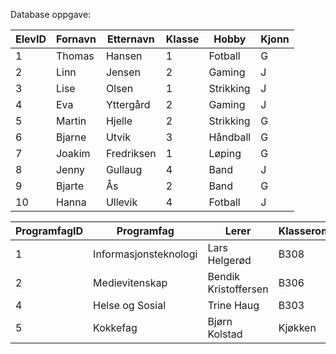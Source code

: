Database oppgave:

| ElevID | Fornavn | Etternavn  | Klasse | Hobby     | Kjonn |
|--------|---------|------------|--------|-----------|-------|
|      1 | Thomas  | Hansen     |      1 | Fotball   | G     |
|      2 | Linn    | Jensen     |      2 | Gaming    | J     |
|      3 | Lise    | Olsen      |      1 | Strikking | J     |
|      4 | Eva     | Yttergård  |      2 | Gaming    | J     |
|      5 | Martin  | Hjelle     |      2 | Strikking | G     |
|      6 | Bjarne  | Utvik      |      3 | Håndball  | G     |
|      7 | Joakim  | Fredriksen |      1 | Løping    | G     |
|      8 | Jenny   | Gullaug    |      4 | Band      | J     |
|      9 | Bjarte  | Ås         |      2 | Band      | G     |
|     10 | Hanna   | Ullevik    |      4 | Fotball   | J     |

| ProgramfagID | Programfag            | Lerer                | Klasserom |
|--------------|-----------------------|----------------------|-----------|
|            1 | Informasjonsteknologi | Lars Helgerød        | B308      |
|            2 | Medievitenskap        | Bendik Kristoffersen | B306      |
|            4 | Helse og Sosial       | Trine Haug           | B303      |
|            5 | Kokkefag              | Bjørn Kolstad        | Kjøkken   |